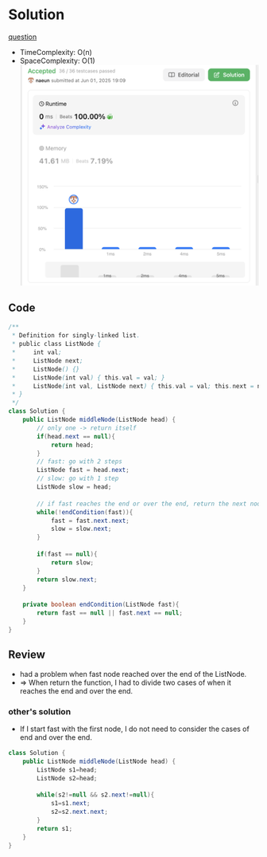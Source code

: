 # Solution
[question](https://leetcode.com/problems/middle-of-the-linked-list/description/)
- TimeComplexity: O(n)
- SpaceComplexity: O(1)
![complexity](../../lib/images/naeun/876-complexity.png)
## Code
```java
/**
 * Definition for singly-linked list.
 * public class ListNode {
 *     int val;
 *     ListNode next;
 *     ListNode() {}
 *     ListNode(int val) { this.val = val; }
 *     ListNode(int val, ListNode next) { this.val = val; this.next = next; }
 * }
 */
class Solution {
    public ListNode middleNode(ListNode head) {
        // only one -> return itself
        if(head.next == null){
            return head;
        }
        // fast: go with 2 steps
        ListNode fast = head.next;
        // slow: go with 1 step
        ListNode slow = head;

        // if fast reaches the end or over the end, return the next node of slow
        while(!endCondition(fast)){
            fast = fast.next.next;
            slow = slow.next;
        }

        if(fast == null){
            return slow;
        }
        return slow.next;
    }

    private boolean endCondition(ListNode fast){
        return fast == null || fast.next == null;
    }
}
```

## Review
- had a problem when fast node reached over the end of the ListNode.
- => When return the function, I had to divide two cases of when it reaches the end and over the end.

### other's solution
- If I start fast with the first node, I do not need to consider the cases of end and over the end.
```java
class Solution {
    public ListNode middleNode(ListNode head) {
        ListNode s1=head;
        ListNode s2=head;

        while(s2!=null && s2.next!=null){
            s1=s1.next;
            s2=s2.next.next;
        }
        return s1;
    }
}
```